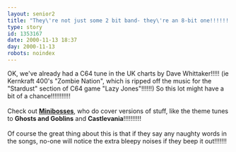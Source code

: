 ```yaml
---
layout: senior2
title: "They\'re not just some 2 bit band- they\'re an 8-bit one!!!!!!!!"
type: story
id: 1353167
date: 2000-11-13 18:37
day: 2000-11-13
robots: noindex
---
```

OK, we've already had a C64 tune in the UK charts by Dave Whittaker!!!!! (ie Kernkraft 400's "Zombie Nation", which is ripped off the music for the "Stardust" section of C64 game "Lazy Jones"!!!!!!) So this lot might have a bit of a chance!!!!!!!!!!!<br/> <br/>Check out <a href="http://www.minibosses.com/"><b>Minibosses</b></a>, who do cover versions of stuff, like the theme tunes to <b>Ghosts and Goblins</b> and <b>Castlevania</b>!!!!!!!!!!<br/> <br/>Of course the great thing about this is that if they say any naughty words in the songs, no-one will notice the extra bleepy noises if they beep it out!!!!!!!
